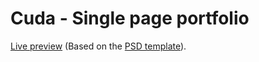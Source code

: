 # Cuda - Single page portfolio
[Live preview](https://dawidmalik.github.io/Cuda/) (Based on the [PSD template](http://graphicburger.com/cuda-single-page-portfolio-template/)).
